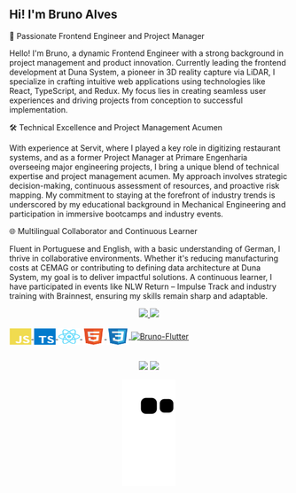 ## Hi! I'm Bruno Alves

🚀 Passionate Frontend Engineer and Project Manager

Hello! I'm Bruno, a dynamic Frontend Engineer with a strong background in project management and product innovation. Currently leading the frontend development at Duna System, a pioneer in 3D reality capture via LiDAR, I specialize in crafting intuitive web applications using technologies like React, TypeScript, and Redux. My focus lies in creating seamless user experiences and driving projects from conception to successful implementation.

🛠️ Technical Excellence and Project Management Acumen

With experience at Servit, where I played a key role in digitizing restaurant systems, and as a former Project Manager at Primare Engenharia overseeing major engineering projects, I bring a unique blend of technical expertise and project management acumen. My approach involves strategic decision-making, continuous assessment of resources, and proactive risk mapping. My commitment to staying at the forefront of industry trends is underscored by my educational background in Mechanical Engineering and participation in immersive bootcamps and industry events.

🌐 Multilingual Collaborator and Continuous Learner

Fluent in Portuguese and English, with a basic understanding of German, I thrive in collaborative environments. Whether it's reducing manufacturing costs at CEMAG or contributing to defining data architecture at Duna System, my goal is to deliver impactful solutions. A continuous learner, I have participated in events like NLW Return – Impulse Track and industry training with Brainnest, ensuring my skills remain sharp and adaptable.


<div align="center">
  <a href="https://github.com/brunonnalves">
  <img height="160em" src="https://github-readme-stats.vercel.app/api?username=brunonnalves&show_icons=true&theme=dracula&include_all_commits=true&count_private=true"/>
  <img height="160em" src="https://github-readme-stats.vercel.app/api/top-langs/?username=brunonnalves&layout=compact&langs_count=7&theme=dracula"/>
</div>
<div style="display: inline_block"><br>
  <img align="center" alt="Bruno-Js" height="30" width="40" src="https://raw.githubusercontent.com/devicons/devicon/master/icons/javascript/javascript-plain.svg">
  <img align="center" alt="Bruno-Ts" height="30" width="40" src="https://raw.githubusercontent.com/devicons/devicon/master/icons/typescript/typescript-plain.svg">
  <img align="center" alt="Bruno-React" height="30" width="40" src="https://raw.githubusercontent.com/devicons/devicon/master/icons/react/react-original.svg">
  <img align="center" alt="Bruno-HTML" height="30" width="40" src="https://raw.githubusercontent.com/devicons/devicon/master/icons/html5/html5-original.svg">
  <img align="center" alt="Bruno-CSS" height="30" width="40" src="https://raw.githubusercontent.com/devicons/devicon/master/icons/css3/css3-original.svg">
  <img align="center" alt="Bruno-Flutter" height="30" width="40" src="https://cdn.jsdelivr.net/gh/devicons/devicon/icons/flutter/flutter-original.svg">
  
  ##
 
<div align="center"> 
  <a href="https://www.linkedin.com/in/brunonnalves" target="_blank"><img src="https://img.shields.io/badge/-LinkedIn-%230077B5?style=for-the-badge&logo=linkedin&logoColor=white" target="_blank"></a>
  <a href = "mailto:brunonnalves@gmail.com"><img src="https://img.shields.io/badge/-Gmail-%23333?style=for-the-badge&logo=gmail&logoColor=white" target="_blank"></a>

  ![Snake animation](https://github.com/brunonnalves/brunonnalves/blob/output/github-contribution-grid-snake.svg)
 
</div>
